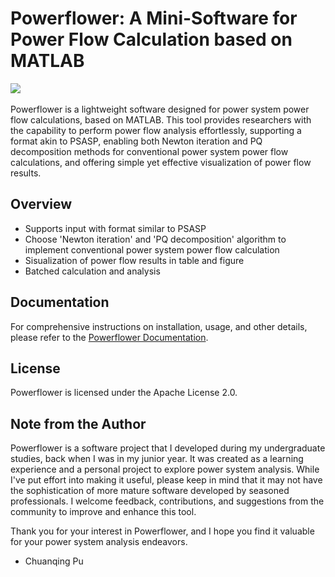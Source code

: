 # Powerflower: A Mini-Software for Power Flow Calculation based on MATLAB

![](https://img.shields.io/badge/license-%20Apache%202.0-blue) ![]()

Powerflower is a lightweight software designed for power system power flow calculations, based on MATLAB. This tool provides researchers with the capability to perform power flow analysis effortlessly, supporting a format akin to PSASP, enabling both Newton iteration and PQ decomposition methods for conventional power system power flow calculations, and offering simple yet effective visualization of power flow results. 

## Overview
- Supports input with format similar to PSASP
- Choose 'Newton iteration' and 'PQ decomposition' algorithm to implement conventional power system power flow calculation
- Sisualization of power flow results in table and figure
- Batched calculation and analysis

## Documentation
For comprehensive instructions on installation, usage, and other details, please refer to the [Powerflower Documentation](doc/document.pdf).

## License
Powerflower is licensed under the Apache License 2.0.

## Note from the Author

Powerflower is a software project that I developed during my undergraduate studies, back when I was in my junior year. It was created as a learning experience and a personal project to explore power system analysis. While I've put effort into making it useful, please keep in mind that it may not have the sophistication of more mature software developed by seasoned professionals. I welcome feedback, contributions, and suggestions from the community to improve and enhance this tool.

Thank you for your interest in Powerflower, and I hope you find it valuable for your power system analysis endeavors.

- Chuanqing Pu
